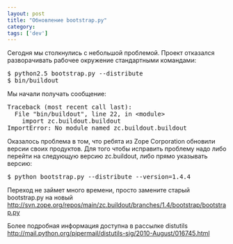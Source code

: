 ```yaml
---
layout: post
title: "Обновление bootstrap.py"
category: 
tags: ['dev']
---
```

<p>Сегодня мы столкнулись с небольшой проблемой. Проект отказался разворачивать рабочее окружение стандартными командами:</p>
<pre>$ python2.5 bootstrap.py --distribute
$ bin/buildout</pre>
<p>Мы начали получать сообщение:</p>
<pre>Traceback (most recent call last):
  File "bin/buildout", line 22, in &lt;module&gt;
    import zc.buildout.buildout
ImportError: No module named zc.buildout.buildout</pre>
<div>Оказалось проблема в том, что ребята из Zope Corporation обновили версии своих продуктов. Для того чтобы исправить проблему надо либо перейти на следующую версию zc.buildout, либо прямо указывать версию:</div>
<pre>$ python bootstrap.py --distribute --version=1.4.4</pre>
<p>Переход не займет много времени, просто замените старый bootstrap.py на новый <a href="http://svn.zope.org/repos/main/zc.buildout/branches/1.4/bootstrap/bootstrap.py">http://svn.zope.org/repos/main/zc.buildout/branches/1.4/bootstrap/bootstrap.py</a></p>
<p>Более подробная информация доступна в рассылке distutils <a href="http://mail.python.org/pipermail/distutils-sig/2010-August/016745.html">http://mail.python.org/pipermail/distutils-sig/2010-August/016745.html</a></p>
